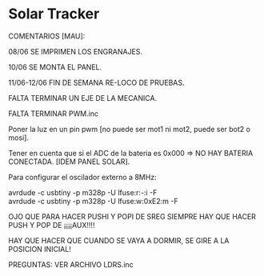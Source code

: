 # Solar Tracker
COMENTARIOS [MAU]:

  08/06 SE IMPRIMEN LOS ENGRANAJES.

  10/06 SE MONTA EL PANEL.

  11/06-12/06 FIN DE SEMANA RE-LOCO DE PRUEBAS.



  
FALTA TERMINAR UN EJE DE LA MECANICA.

FALTA TERMINAR PWM.inc

Poner la luz en un pin pwm [no puede ser mot1 ni mot2, puede ser bot2 o mosi].

Tener en cuenta que si el ADC de la bateria es 0x000 => NO HAY BATERIA CONECTADA. [IDEM PANEL SOLAR].

Para configurar el oscilador externo a 8MHz:

  avrdude -c usbtiny -p m328p -U lfuse:r:-:i -F		
  avrdude -c usbtiny -p m328p -U lfuse:w:0xE2:m -F
  
OJO QUE PARA HACER PUSHI Y POPI DE SREG SIEMPRE HAY QUE HACER PUSH Y POP DE ¡¡¡¡AUX!!!!

HAY QUE HACER QUE CUANDO SE VAYA A DORMIR, SE GIRE A LA POSICION INICIAL!

PREGUNTAS: VER ARCHIVO LDRS.inc
